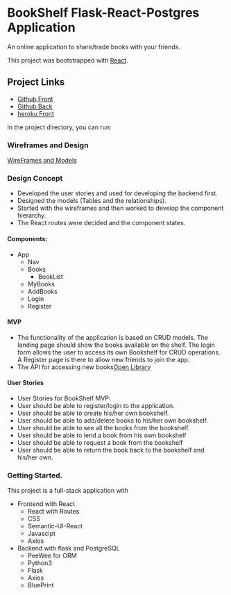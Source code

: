 # BookShelf Flask-React-Postgres Application
An online application to share/trade books with your friends.

This project was bootstrapped with [React](https://bookshelf-react-frontend.herokuapp.com/).

## Project Links
- [Github Front](https://github.com/vdighe/bookshelf-react-frontend)
- [Github Back](https://github.com/vdighe/bookshelf-flash-backend)
- [heroku Front](https://bookshelf-react-frontend.herokuapp.com/)

In the project directory, you can run:

### Wireframes and Design
[WireFrames and Models](https://docs.google.com/document/d/147S4EXOjJ_aby2uwk69nqPxmaz-VdqFZR2SNrbis5e0/edit?usp=sharing)

### Design Concept
- Developed the user stories and used for developing the backend first.
- Designed the models (Tables and the relationships).
- Started with the wireframes and then worked to develop the component hierarchy.
- The React routes were decided and the component states.

#### Components: 
- App
    - Nav
    - Books
        - BookList
    - MyBooks
    - AddBooks
    - Login
    - Register
#### MVP
- The functionality of the application is based on CRUD models. The landing page should show the books available on the shelf. The login form allows the user to access its own Bookshelf for CRUD operations. A Register page is there to allow new friends to join the app.
- The API for accessing new books[Open Library](https://openlibrary.org/) 

#### User Stories
- User Stories for BookShelf MVP:
- User should be able to register/login to the application.
- User should be able to create his/her own bookshelf.
- User should be able to add/delete books to his/her own bookshelf.
- User should be able to see all the books from the bookshelf.
- User should be able to lend a book from his own bookshelf
- User should be able to request a book from the bookshelf
- User should be able to return the book back to the bookshelf and his/her own.

### Getting Started.
This project is a full-stack application with
- Frontend with React 
    - React with Routes
    - CSS
    - Semantic-UI-React
    - Javascipt
    - Axios
- Backend with flask and PostgreSQL
    - PeeWee for ORM
    - Python3
    - Flask
    - Axios
    - BluePrint
    
